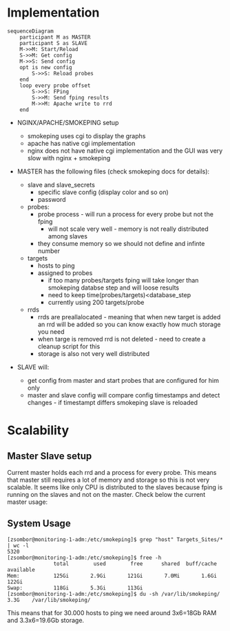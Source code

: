 # Implementation

```mermaid
sequenceDiagram
    participant M as MASTER
    participant S as SLAVE
    M->>M: Start/Reload
    S->>M: Get config
    M->>S: Send config
    opt is new config
        S->>S: Reload probes
    end
    loop every probe offset
        S->>S: FPing
        S->>M: Send fping results
        M->>M: Apache write to rrd
    end
```

* NGINX/APACHE/SMOKEPING setup
    * smokeping uses cgi to display the graphs
    * apache has native cgi implementation
    * nginx does not have native cgi implementation and the GUI was very slow with nginx + smokeping
* MASTER has the following files (check smokeping docs for details):
    * slave and slave_secrets
        * specific slave config (display color and so on)
        * password
    * probes:
        * probe process - will run a process for every probe but not the fping
            * will not scale very well - memory is not really distributed among slaves
        * they consume memory so we should not define and infinte number
    * targets
        * hosts to ping
        * assigned to probes
            * if too many probes/targets fping will take longer than smokeping databse step and will loose results
            * need to keep time(probes/targets)<database_step
            * currently using 200 targets/probe
    * rrds
        * rrds are preallalocated - meaning that when new target is added an rrd will be added so you can know exactly how much storage you need
        * when targe is removed rrd is not deleted - need to create a cleanup script for this
        * storage is also not very well distributed

* SLAVE will:
    * get config from master and start probes that are configured for him only
    * master and slave config will compare config timestamps and detect changes - if timestampt differs smokeping slave is reloaded

# Scalability

## Master Slave setup
Current master holds each rrd and a process for every probe.
This means that master still requires a lot of memory and storage so this is not very scalable.
It seems like only CPU is distributed to the slaves because fping is running on the slaves and not on the master.
Check below the current master usage:

## System Usage
```
[zsombor@monitoring-1-adm:/etc/smokeping]$ grep "host" Targets_Sites/* | wc -l
5320
[zsombor@monitoring-1-adm:/etc/smokeping]$ free -h
               total        used        free      shared  buff/cache   available
Mem:           125Gi       2.9Gi       121Gi       7.0Mi       1.6Gi       122Gi
Swap:          118Gi       5.3Gi       113Gi
[zsombor@monitoring-1-adm:/etc/smokeping]$ du -sh /var/lib/smokeping/
3.3G    /var/lib/smokeping/
```

This means that for 30.000 hosts to ping we need around 3x6=18Gb RAM and 3.3x6=19.6Gb storage.
